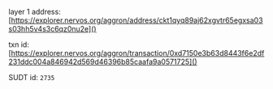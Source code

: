 layer 1 address:
[https://explorer.nervos.org/aggron/address/ckt1qyq89aj62xgvtr65egxsa03s03hh5v4s3c6qz0nu2e]()

txn id:
[https://explorer.nervos.org/aggron/transaction/0xd7150e3b63d8443f6e2df231ddc004a846942d569d46396b85caafa9a0571725]()

SUDT id:
`2735`
